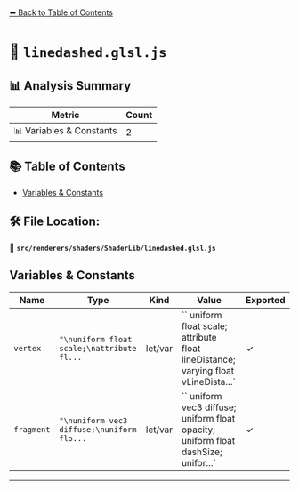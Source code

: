 [⬅️ Back to Table of Contents](../../../../index.md)

# 📄 `linedashed.glsl.js`

## 📊 Analysis Summary

| Metric | Count |
|--------|-------|
| 📊 Variables & Constants | 2 |

## 📚 Table of Contents

- [Variables & Constants](#variables-constants)

## 🛠️ File Location:
📂 **`src/renderers/shaders/ShaderLib/linedashed.glsl.js`**

## Variables & Constants

| Name | Type | Kind | Value | Exported |
|------|------|------|-------|----------|
| `vertex` | `"\nuniform float scale;\nattribute fl...` | let/var | `` uniform float scale; attribute float lineDistance; varying float vLineDista...` | ✓ |
| `fragment` | `"\nuniform vec3 diffuse;\nuniform flo...` | let/var | `` uniform vec3 diffuse; uniform float opacity; uniform float dashSize; unifor...` | ✓ |


---